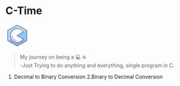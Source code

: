 # C-Time 
![](c-logo.png)
>My journey on being a :computer: :coffee:  
-Just Trying to do anything and everything, single program in C.

1. Decimal to Binary Conversion
2.Binary to Decimal Conversion

